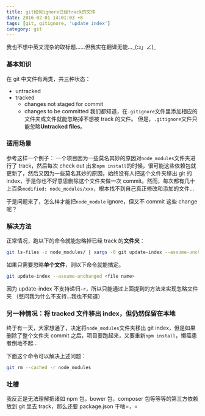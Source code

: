 ```yaml
---
title: git如何ignore已经track的文件
date: 2016-02-01 14:01:03 +8
tags: [git, gitignore, 'update index']
category: git
---
```


我也不想中英文混杂的取标题……但我实在翻译无能…\_(:з」∠)\_

### 基本知识

在 git 中文件有两类，共三种状态：

- untracked
- tracked
  - changes not staged for commit
  - changes to be committed
    我们都知道，在`.gitignore`文件里添加相应的文件夹或文件就能忽略掉不想被 track 的文件。
    但是，`.gitignore`文件只能忽略**Untracked files**。

### 适用场景

参考这样一个例子：
一个项目因为一些莫名其妙的原因对`node_modules`文件夹进行了 track，然后每次 check out 出来`npm install`的时候，很可能这些依赖包就更新了，然后又因为一些莫名其妙的原因，始终没有人把这个文件夹移出 git 的 index，于是你也不好意思删除这个文件夹做一次 commit。然而，每次都有几十上百条`modified: node_modules/xxx`，根本找不到自己真正修改和添加的文件…

于是问题来了，怎么样才能把`node_module` ignore，但又不 commit 这些 change 呢？

### 解决方法

正常情况，跑以下的命令就能忽略掉已经 track 的**文件夹**：

```bash
git ls-files -z node_modules/ | xargs -0 git update-index --assume-unchanged
```

如果只需要忽略**单个文件**，则以下命令就能搞定。

```bash
git update-index --assume-unchanged <file name>
```

因为 update-index 不支持递归`-r`，所以只能通过上面提到的方法来实现忽略文件夹
（憋问我为什么不支持…我也不知道）

### 另一种情况：将 tracked 文件移出 index，但仍然保留在本地

终于有一天，大家想通了，决定将`node_modules`文件夹移出 git index，但是如果删除了整个文件夹 commit 之后，项目要跑起来，又要重新`npm install`，懒癌患者倒地不起…

下面这个命令可以解决上述问题：

```bash
git rm --cached -r node_modules
```

### 吐槽

我反正是无法理解把诸如 npm 包，bower 包，composer 包等等等的第三方依赖放到 git 里去 track，那么还要 package.json 干啥=，=
